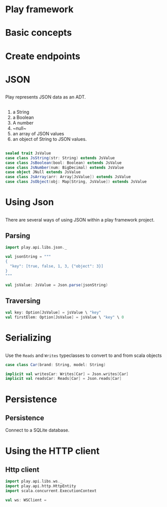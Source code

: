 # Play framework

# Basic concepts

# Create endpoints

# JSON

##

Play represents JSON data as an ADT.

##

1. a String
2. a Boolean
3. A number
4. ~null~
5. an array of JSON values
6. an object of String to JSON values.

##

```scala
sealed trait JsValue
case class JsString(str: String) extends JsValue
case class JsBoolean(bool: Boolean) extends JsValue
case class JsNumber(num: BigDecimal) extends JsValue
case object JNull extends JsValue
case class JsArray(arr: Array[JsValue]) extends JsValue
case class JsObject(obj: Map[String, JsValue]) extends JsValue
```

# Using Json

##

There are several ways of using JSON within a play framework project.

## Parsing

```scala
import play.api.libs.json._

val jsonString = """
{
  "key": [true, false, 1, 3, {"object": 3}]
}
"""

val jsValue: JsValue = Json.parse(jsonString)
```

## Traversing

```scala
val key: Option[JsValue] = jsValue \ "key"
val firstElem: Option[JsValue] = jsValue \ "key" \ 0
```

# Serializing

##

Use the `Reads` and `Writes` typeclasses to convert to and from scala objects

```scala
case class Car(brand: String, model: String)

implicit val writesCar: Writes[Car] = Json.writes[Car]
implicit val readsCar: Reads[Car] = Json.reads[Car]
```

# Persistence

## Persistence

Connect to a SQLite database.

# Using the HTTP client

## Http client

```scala
import play.api.libs.ws._
import play.api.http.HttpEntity
import scala.concurrent.ExecutionContext

val ws: WSClient = 
```


